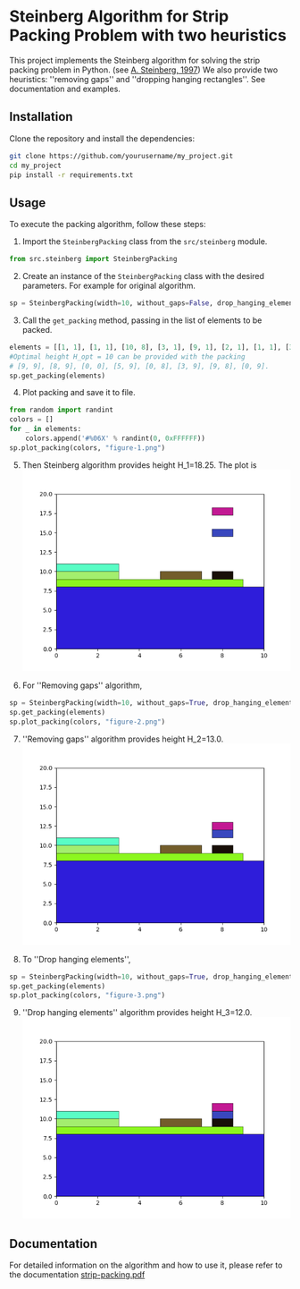 # Steinberg Algorithm for Strip Packing Problem with two heuristics

This project implements the Steinberg algorithm for solving the strip packing problem in Python. (see [A. Steinberg, 1997](https://epubs.siam.org/doi/10.1137/S0097539793255801)) We also provide two heuristics: ''removing gaps'' and ''dropping hanging rectangles''. See documentation and examples. 

## Installation

Clone the repository and install the dependencies:

```bash
git clone https://github.com/yourusername/my_project.git
cd my_project
pip install -r requirements.txt
```

## Usage
To execute the packing algorithm, follow these steps:

1. Import the `SteinbergPacking` class from the `src/steinberg` module.
```python
from src.steinberg import SteinbergPacking
```
2. Create an instance of the `SteinbergPacking` class with the desired parameters. For example for original algorithm.
```python
sp = SteinbergPacking(width=10, without_gaps=False, drop_hanging_element=False)
```
3. Call the `get_packing` method, passing in the list of elements to be packed.
```python
elements = [[1, 1], [1, 1], [10, 8], [3, 1], [9, 1], [2, 1], [1, 1], [3, 1]]
#Optimal height H_opt = 10 can be provided with the packing 
# [9, 9], [8, 9], [0, 0], [5, 9], [0, 8], [3, 9], [9, 8], [0, 9].  
sp.get_packing(elements)
```
4. Plot packing and save it to file.
```python
from random import randint
colors = []
for _ in elements:
    colors.append('#%06X' % randint(0, 0xFFFFFF))
sp.plot_packing(colors, "figure-1.png")
```

5. Then Steinberg algorithm provides height H_1=18.25. The plot is 
![Alt text](examples/original-7.png?raw=true "Steinberg")

6. For ''Removing gaps'' algorithm,
```python
sp = SteinbergPacking(width=10, without_gaps=True, drop_hanging_element=False)
sp.get_packing(elements)
sp.plot_packing(colors, "figure-2.png")
```

7. ''Removing gaps'' algorithm provides height H_2=13.0.
![Alt text](examples/no-gaps-7.png?raw=true "Removing gaps")

8. To ''Drop hanging elements'',
```python
sp = SteinbergPacking(width=10, without_gaps=True, drop_hanging_element=True)
sp.get_packing(elements)
sp.plot_packing(colors, "figure-3.png")
```

9. ''Drop hanging elements'' algorithm provides height H_3=12.0.
![Alt text](examples/dropped-7.png?raw=true "DropAll")

## Documentation
For detailed information on the algorithm and how to use it, please refer to the documentation [strip-packing.pdf](https://github.com/yzdxdydz/strip-packing/blob/main/docs/strip-packing.pdf)